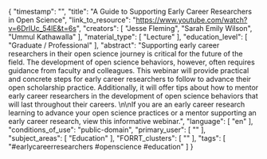{
    "timestamp": "",
    "title": "A Guide to Supporting Early Career Researchers in Open Science",
    "link_to_resource": "https://www.youtube.com/watch?v=6DrlUc_54lE&t=6s",
    "creators": [
        "Jesse Fleming",
        "Sarah Emily Wilson",
        "Ummul Kathawalla"
    ],
    "material_type": [
        "Lecture"
    ],
    "education_level": [
        "Graduate / Professional"
    ],
    "abstract": "Supporting early career researchers in their open science journey is critical for the future of the field. The development of open science behaviors, however, often requires guidance from faculty and colleagues. This webinar will provide practical and concrete steps for early career researchers to follow to advance their open scholarship practice. Additionally, it will offer tips about how to mentor early career researchers in the development of open science behaviors that will last throughout their careers. \n\nIf you are an early career research learning to advance your open science practices or a mentor supporting an early career research, view this informative webinar.",
    "language": [
        "en"
    ],
    "conditions_of_use": "public-domain",
    "primary_user": [
        ""
    ],
    "subject_areas": [
        "Education"
    ],
    "FORRT_clusters": [
        ""
    ],
    "tags": [
        "#earlycareerresearchers #openscience #education"
    ]
}